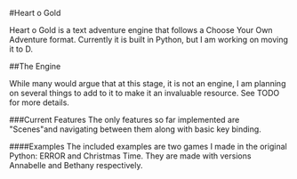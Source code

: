 #Heart o Gold

Heart o Gold is a text adventure engine that follows a Choose Your Own Adventure format. Currently it is built in Python, but I am working on moving it to D.

##The Engine

While many would argue that at this stage, it is not an engine, I am planning on several things to add to it to make it an invaluable resource. See TODO for more details.

###Current Features
The only features so far implemented are "Scenes"and navigating between them along with basic key binding.

####Examples
The included examples are two games I made in the original Python: ERROR and Christmas Time. They are made with versions Annabelle and Bethany respectively. 